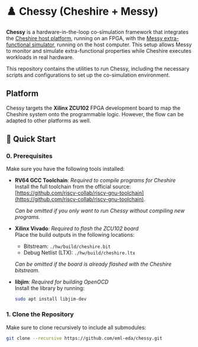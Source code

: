 # ♟️ Chessy (Cheshire + Messy)

**Chessy** is a hardware-in-the-loop co-simulation framework that integrates the [Cheshire host platform](https://github.com/pulp-platform/cheshire), running on an FPGA, with the [Messy extra-functional simulator](https://github.com/eml-eda/messy), running on the host computer. This setup allows Messy to monitor and simulate extra-functional properties while Cheshire executes workloads in real hardware.

This repository contains the utilities to run Chessy, including the necessary scripts and configurations to set up the co-simulation environment.

## Platform

Chessy targets the **Xilinx ZCU102** FPGA development board to map the Cheshire system onto the programmable logic. However, the flow can be adapted to other platforms as well.

## 🚀 Quick Start

### 0. Prerequisites

Make sure you have the following tools installed:

- **RV64 GCC Toolchain**: _Required to compile programs for Cheshire_  
  Install the full toolchain from the official source: [https://github.com/riscv-collab/riscv-gnu-toolchain](https://github.com/riscv-collab/riscv-gnu-toolchain).
  
  _Can be omitted if you only want to run Chessy without compiling new programs._

- **Xilinx Vivado**: _Required to flash the ZCU102 board_   
  Place the build outputs in the following locations:
  - Bitstream: `./hw/build/cheshire.bit`
  - Debug Netlist (LTX): `./hw/build/cheshire.ltx`

  _Can be omitted if the board is already flashed with the Cheshire bitstream._

- **libjim**: _Required for building OpenOCD_   
  Install the library by running:
  ```bash
  sudo apt install libjim-dev
  ```

### 1. Clone the Repository

Make sure to clone recursively to include all submodules:

```bash
git clone --recursive https://github.com/eml-eda/chessy.git
```
